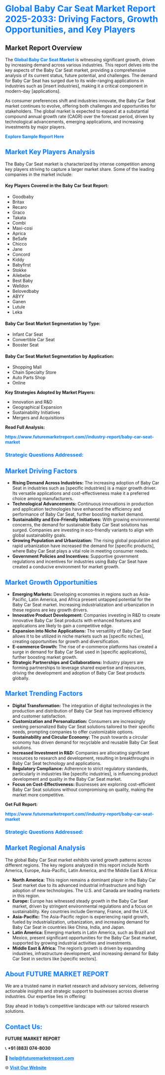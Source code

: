 <h1 style="color: #007BFF;">Global Baby Car Seat Market Report 2025-2033: Driving Factors, Growth Opportunities, and Key Players</h1>

<section id="overview">
<h2>Market Report Overview</h2>
<p>The <a href="https://www.futuremarketreport.com//industry-report/baby-car-seat-market" style="color: #007BFF; text-decoration: none;"><strong>Global Baby Car Seat Market</strong></a> is witnessing significant growth, driven by increasing demand across various industries. This report delves into the key aspects of the Baby Car Seat market, providing a comprehensive analysis of its current status, future potential, and challenges. The demand for Baby Car Seat has surged due to its wide-ranging applications in industries such as [insert industries], making it a critical component in modern-day [applications].</p>
<p>As consumer preferences shift and industries innovate, the Baby Car Seat market continues to evolve, offering both challenges and opportunities for stakeholders. The global market is expected to expand at a substantial compound annual growth rate (CAGR) over the forecast period, driven by technological advancements, emerging applications, and increasing investments by major players.</p>
</section>

<section id="overview">
<p><a href="https://www.futuremarketreport.com//request-sample/reportId=91319" style="color: #007BFF; text-decoration: none;"><strong>Explore Sample Report Here</strong></a></p>
</section>

<section id="key-players">
<h2 style="color: #007BFF;">Market Key Players Analysis</h2>
<p>The Baby Car Seat market is characterized by intense competition among key players striving to capture a larger market share. Some of the leading companies in the market include:</p>
<h4>Key Players Covered in the Baby Car Seat Report:</h4>
<ul><li>Goodbaby</li><li>Britax</li><li>Recaro</li><li>Graco</li><li>Takata</li><li>Combi</li><li>Maxi-cosi</li><li>Aprica</li><li>BeSafe</li><li>Chicco</li><li>Jane</li><li>Concord</li><li>Kiddy</li><li>Babyfirst</li><li>Stokke</li><li>Ailebebe</li><li>Best Baby</li><li>Welldon</li><li>Belovedbaby</li><li>ABYY</li><li>Ganen</li><li>Lutule</li><li>Leka</li></ul>
<h4>Baby Car Seat Market Segmentation by Type:</h4>
<ul><li>Infant Car Seat</li><li>Convertible Car Seat</li><li>Booster Seat</li></ul>

<h4>Baby Car Seat Market Segmentation by Application:</h4>
<ul><li>Shopping Mall</li><li>Chain Specialty Store</li><li>Auto Parts Shop</li><li>Online</li></ul>
<p><strong>Key Strategies Adopted by Market Players:</strong></p>
<ul>
<li>Innovation and R&D</li>
<li>Geographical Expansion</li>
<li>Sustainability Initiatives</li>
<li>Mergers and Acquisitions</li>
</ul>
</section>

<section>
<p><strong>Read Full Analysis: </strong></p><a href="https://www.futuremarketreport.com//industry-report/baby-car-seat-market" style="color: #007BFF; text-decoration: none;"><strong>https://www.futuremarketreport.com//industry-report/baby-car-seat-market</strong></a>
<h3 style="color: #007BFF;">Strategic Questions Addressed:</h3>
</section>

<section id="driving-factors">
<h2 style="color: #007BFF;">Market Driving Factors</h2>
<ul>
<li><strong>Rising Demand Across Industries:</strong> The increasing adoption of Baby Car Seat in industries such as [specific industries] is a major growth driver. Its versatile applications and cost-effectiveness make it a preferred choice among manufacturers.</li>
<li><strong>Technological Advancements:</strong> Continuous innovations in production and application technologies have enhanced the efficiency and performance of Baby Car Seat, further boosting market demand.</li>
<li><strong>Sustainability and Eco-Friendly Initiatives:</strong> With growing environmental concerns, the demand for sustainable Baby Car Seat solutions has surged. Companies are investing in eco-friendly variants to align with global sustainability goals.</li>
<li><strong>Growing Population and Urbanization:</strong> The rising global population and rapid urbanization have increased the demand for [specific products], where Baby Car Seat plays a vital role in meeting consumer needs.</li>
<li><strong>Government Policies and Incentives:</strong> Supportive government regulations and incentives for industries using Baby Car Seat have created a conducive environment for market growth.</li>
</ul>
</section>

<section id="growth-opportunities">
<h2 style="color: #007BFF;">Market Growth Opportunities</h2>
<ul>
<li><strong>Emerging Markets:</strong> Developing economies in regions such as Asia-Pacific, Latin America, and Africa present untapped potential for the Baby Car Seat market. Increasing industrialization and urbanization in these regions are key growth drivers.</li>
<li><strong>Innovative Product Development:</strong> Companies investing in R&D to create innovative Baby Car Seat products with enhanced features and applications are likely to gain a competitive edge.</li>
<li><strong>Expansion into Niche Applications:</strong> The versatility of Baby Car Seat allows it to be utilized in niche markets such as [specific niches], creating opportunities for growth and diversification.</li>
<li><strong>E-commerce Growth:</strong> The rise of e-commerce platforms has created a surge in demand for Baby Car Seat used in [specific applications], further boosting market growth.</li>
<li><strong>Strategic Partnerships and Collaborations:</strong> Industry players are forming partnerships to leverage shared expertise and resources, driving the development and adoption of Baby Car Seat products globally.</li>
</ul>
</section>

<section id="trending-factors">
<h2 style="color: #007BFF;">Market Trending Factors</h2>
<ul>
<li><strong>Digital Transformation:</strong> The integration of digital technologies in the production and distribution of Baby Car Seat has improved efficiency and customer satisfaction.</li>
<li><strong>Customization and Personalization:</strong> Consumers are increasingly seeking personalized Baby Car Seat solutions tailored to their specific needs, prompting companies to offer customizable options.</li>
<li><strong>Sustainability and Circular Economy:</strong> The push towards a circular economy has driven demand for recyclable and reusable Baby Car Seat solutions.</li>
<li><strong>Increased Investment in R&D:</strong> Companies are allocating significant resources to research and development, resulting in breakthroughs in Baby Car Seat technology and applications.</li>
<li><strong>Regulatory Compliance:</strong> Adherence to strict regulatory standards, particularly in industries like [specific industries], is influencing product development and quality in the Baby Car Seat market.</li>
<li><strong>Focus on Cost-Effectiveness:</strong> Businesses are exploring cost-efficient Baby Car Seat solutions without compromising on quality, making the market more competitive.</li>
</ul>
</section>

<section>
<p><strong>Get Full Report: </strong></p><a href="https://www.futuremarketreport.com//industry-report/baby-car-seat-market" style="color: #007BFF; text-decoration: none;"><strong>https://www.futuremarketreport.com//industry-report/baby-car-seat-market</strong></a>
<h3 style="color: #007BFF;">Strategic Questions Addressed:</h3>
</section>


<section id="regional-analysis">
<h2 style="color: #007BFF;">Market Regional Analysis</h2>
<p>The global Baby Car Seat market exhibits varied growth patterns across different regions. The key regions analyzed in this report include North America, Europe, Asia-Pacific, Latin America, and the Middle East & Africa:</p>
<ul>
<li><strong>North America:</strong> This region remains a dominant player in the Baby Car Seat market due to its advanced industrial infrastructure and high adoption of new technologies. The U.S. and Canada are leading markets in this region.</li>
<li><strong>Europe:</strong> Europe has witnessed steady growth in the Baby Car Seat market, driven by stringent environmental regulations and a focus on sustainability. Key countries include Germany, France, and the U.K.</li>
<li><strong>Asia-Pacific:</strong> The Asia-Pacific region is experiencing rapid growth, fueled by industrialization, urbanization, and increasing demand for Baby Car Seat in countries like China, India, and Japan.</li>
<li><strong>Latin America:</strong> Emerging markets in Latin America, such as Brazil and Mexico, present significant opportunities for the Baby Car Seat market, supported by growing industrial activities and investments.</li>
<li><strong>Middle East & Africa:</strong> The region’s growth is driven by expanding industries, infrastructure development, and increasing demand for Baby Car Seat in sectors like [specific sectors].</li>
</ul>
</section>

<footer>
<h2 style="color: #007BFF;">About FUTURE MARKET REPORT</h2>
<p>We are a trusted name in market research and advisory services, delivering actionable insights and strategic support to businesses across diverse industries. Our expertise lies in offering:</p>

<p>Stay ahead in today’s competitive landscape with our tailored research solutions.</p>

<h2 style="color: #007BFF;">Contact Us:</h2>
<p><strong>FUTURE MARKET REPORT</strong></p>
<p>📞 <strong>+91 (883) 074-8030</strong></p>
<p>📧 <strong><a href="mailto:help@futuremarketreport.com" style="color: #007BFF;">help@futuremarketreport.com</a></strong></p>
<p>🌐 <strong><a href="https://www.futuremarketreport.com/" style="color: #007BFF;">Visit Our Website</a></strong></p>
</footer>